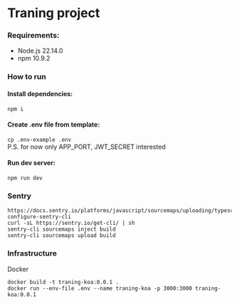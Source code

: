 # Traning project

### Requirements:
- Node.js 22.14.0
- npm 10.9.2

### How to run
#### Install dependencies:
`npm i`
#### Create .env file from template:
`cp .env-example .env` \
P.S. for now only APP_PORT, JWT_SECRET interested
#### Run dev server:
`npm run dev`

### Sentry
```
https://docs.sentry.io/platforms/javascript/sourcemaps/uploading/typescript/#2-configure-sentry-cli
curl -sL https://sentry.io/get-cli/ | sh
sentry-cli sourcemaps inject build
sentry-cli sourcemaps upload build
```

### Infrastructure
Docker
```
docker build -t traning-koa:0.0.1 .
docker run --env-file .env --name traning-koa -p 3000:3000 traning-koa:0.0.1
```